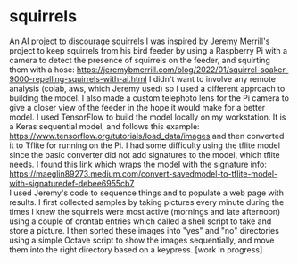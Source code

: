 # squirrels
An AI project to discourage squirrels
I was inspired by Jeremy Merrill's project to keep squirrels from his bird feeder by using a Raspberry Pi with a camera to detect the presence of squirrels on the feeder, and squirting them with a hose:
https://jeremybmerrill.com/blog/2022/01/squirrel-soaker-9000-repelling-squirrels-with-ai.html
I didn't want to involve any remote analysis (colab, aws, which Jeremy used) so I used a different approach to building the model. I also made a custom telephoto lens for the Pi camera to give a closer view of the feeder in the hope it would make for a better model.
I used TensorFlow to build the model locally on my workstation. It is a Keras sequential model, and follows this example:
https://www.tensorflow.org/tutorials/load_data/images 
and then converted it to Tflite for running on the Pi. I had some difficulty using the tflite model since the basic converter did not add signatures to the model, which tflite needs. I found this link which wraps the model with the signature info:
https://maeglin89273.medium.com/convert-savedmodel-to-tflite-model-with-signaturedef-debee6955cb7  
I used Jeremy's code to sequence things and to populate a web page with results.
I first collected samples by taking pictures every minute during the times I knew the squirrels were most active (mornings and late afternoon) using a couple of crontab entries which called a shell script to take and store a picture. I then sorted these images into "yes" and "no" directories using a simple Octave script to show the images sequentially, and move them into the right directory based on a keypress.
[work in progress]
